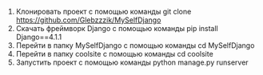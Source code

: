1) Клонировать проект с помощью команды git clone https://github.com/Glebzzzik/MySelfDjango
2) Скачать фреймворк Django с помощью команды pip install Django==4.1.1
3) Перейти в папку MySelfDjango с помощью команды cd MySelfDjango
4) Перейти в папку coolsite с помощью команды cd coolsite
5) Запустить проект с помощью команды python manage.py runserver
